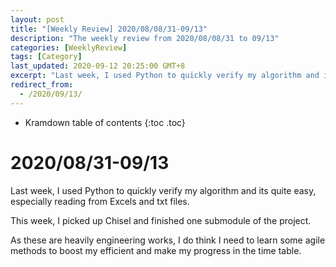 ```yaml
---
layout: post
title: "[Weekly Review] 2020/08/08/31-09/13"
description: "The weekly review from 2020/08/08/31 to 09/13"
categories: [WeeklyReview]
tags: [Category]
last_updated: 2020-09-12 20:25:00 GMT+8
excerpt: "Last week, I used Python to quickly verify my algorithm and its quite easy, especially reading from Excels and txt files. This week, I picked up Chisel and finished one submodule of the project. As these are heavily engineering works, I do think I need to learn some agile methods to boost my efficient and make my progress in the time table."
redirect_from:
  - /2020/09/13/
---
```


* Kramdown table of contents
{:toc .toc}
# 2020/08/31-09/13

Last week, I used Python to quickly verify my algorithm and its quite easy, especially reading from Excels and txt files.

This week, I picked up Chisel and finished one submodule of the project.

As these are heavily engineering works, I do think I need to learn some agile methods to boost my efficient and make my progress in the time table.

